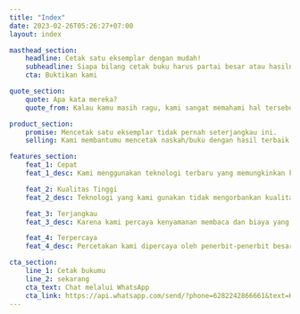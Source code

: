 ```yaml
---
title: "Index"
date: 2023-02-26T05:26:27+07:00
layout: index

masthead_section:
    headline: Cetak satu eksemplar dengan mudah!
    subheadline: Siapa bilang cetak buku harus partai besar atau hasilnya seperti fotokopi?
    cta: Buktikan kami

quote_section:
    quote: Apa kata mereka?
    quote_from: Kalau kamu masih ragu, kami sangat memahami hal tersebut. Tapi orang-orang yang telah memberi kami kesempatan akan kembali untuk ke-sekian kalinya.

product_section:
    promise: Mencetak satu eksemplar tidak pernah seterjangkau ini.
    selling: Kami membantumu mencetak naskah/buku dengan hasil terbaik tanpa memaksamu berpuasa atau mengkonsumsi mie instant selama sebulan ke depan!

features_section:
    feat_1: Cepat
    feat_1_desc: Kami menggunakan teknologi terbaru yang memungkinkan kami mencetak pesanan anda dengan cepat

    feat_2: Kualitas Tinggi
    feat_2_desc: Teknologi yang kami gunakan tidak mengorbankan kualitas untuk mempercepat proses percetakan kami

    feat_3: Terjangkau
    feat_3_desc: Karena kami percaya kenyamanan membaca dan biaya yang mahal tidak selamanya linear

    feat_4: Terpercaya
    feat_4_desc: Percetakan kami dipercaya oleh penerbit-penerbit besar untuk mencetak buku-buku terbitan mereka

cta_section:
    line_1: Cetak bukumu
    line_2: sekarang
    cta_text: Chat melalui WhatsApp
    cta_link: https://api.whatsapp.com/send/?phone=6282242866661&text=Halo,+gawebukusijitil.+Aku+mau+cetak+buku.
---
```

